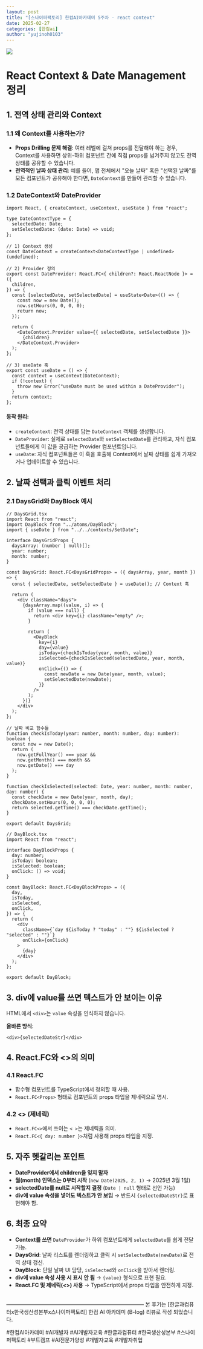```yaml
---
layout: post
title: "[스나이퍼팩토리] 한컴AI아카데미 5주차 - react context"
date: 2025-02-27
categories: [한컴ai]
author: "yujinoh0103"
---
```

<img src="https://yujinoh0103.github.io/assets/img/context.png">

# React Context & Date Management 정리

## 1. 전역 상태 관리와 Context

### 1.1 왜 Context를 사용하는가?
- **Props Drilling 문제 해결**: 여러 레벨에 걸쳐 props를 전달해야 하는 경우, Context를 사용하면 상위-하위 컴포넌트 간에 직접 props를 넘겨주지 않고도 전역 상태를 공유할 수 있습니다.
- **전역적인 날짜 상태 관리**: 예를 들어, 앱 전체에서 "오늘 날짜" 혹은 "선택된 날짜"를 모든 컴포넌트가 공유해야 한다면, `DateContext`를 만들어 관리할 수 있습니다.

### 1.2 DateContext와 DateProvider
```tsx
import React, { createContext, useContext, useState } from "react";

type DateContextType = {
  selectedDate: Date;
  setSelectedDate: (date: Date) => void;
};

// 1) Context 생성
const DateContext = createContext<DateContextType | undefined>(undefined);

// 2) Provider 정의
export const DateProvider: React.FC<{ children?: React.ReactNode }> = ({
  children,
}) => {
  const [selectedDate, setSelectedDate] = useState<Date>(() => {
    const now = new Date();
    now.setHours(0, 0, 0, 0);
    return now;
  });

  return (
    <DateContext.Provider value={{ selectedDate, setSelectedDate }}>
      {children}
    </DateContext.Provider>
  );
};

// 3) useDate 훅
export const useDate = () => {
  const context = useContext(DateContext);
  if (!context) {
    throw new Error("useDate must be used within a DateProvider");
  }
  return context;
};
```

#### 동작 원리:
- `createContext`: 전역 상태를 담는 `DateContext` 객체를 생성합니다.
- `DateProvider`: 실제로 `selectedDate`와 `setSelectedDate`를 관리하고, 자식 컴포넌트들에게 이 값을 공급하는 Provider 컴포넌트입니다.
- `useDate`: 자식 컴포넌트들은 이 훅을 호출해 Context에서 날짜 상태를 쉽게 가져오거나 업데이트할 수 있습니다.

## 2. 날짜 선택과 클릭 이벤트 처리

### 2.1 DaysGrid와 DayBlock 예시
```tsx
// DaysGrid.tsx
import React from "react";
import DayBlock from "../atoms/DayBlock";
import { useDate } from "../../contexts/SetDate";

interface DaysGridProps {
  daysArray: (number | null)[];
  year: number;
  month: number;
}

const DaysGrid: React.FC<DaysGridProps> = ({ daysArray, year, month }) => {
  const { selectedDate, setSelectedDate } = useDate(); // Context 훅

  return (
    <div className="days">
      {daysArray.map((value, i) => {
        if (value === null) {
          return <div key={i} className="empty" />;
        }

        return (
          <DayBlock
            key={i}
            day={value}
            isToday={checkIsToday(year, month, value)}
            isSelected={checkIsSelected(selectedDate, year, month, value)}
            onClick={() => {
              const newDate = new Date(year, month, value);
              setSelectedDate(newDate);
            }}
          />
        );
      })}
    </div>
  );
};

// 날짜 비교 함수들
function checkIsToday(year: number, month: number, day: number): boolean {
  const now = new Date();
  return (
    now.getFullYear() === year &&
    now.getMonth() === month &&
    now.getDate() === day
  );
}

function checkIsSelected(selected: Date, year: number, month: number, day: number) {
  const checkDate = new Date(year, month, day);
  checkDate.setHours(0, 0, 0, 0);
  return selected.getTime() === checkDate.getTime();
}

export default DaysGrid;
```

```tsx
// DayBlock.tsx
import React from "react";

interface DayBlockProps {
  day: number;
  isToday: boolean;
  isSelected: boolean;
  onClick: () => void;
}

const DayBlock: React.FC<DayBlockProps> = ({
  day,
  isToday,
  isSelected,
  onClick,
}) => {
  return (
    <div
      className={`day ${isToday ? "today" : ""} ${isSelected ? "selected" : ""}`}
      onClick={onClick}
    >
      {day}
    </div>
  );
};

export default DayBlock;
```

## 3. div에 value를 쓰면 텍스트가 안 보이는 이유
HTML에서 `<div>`는 `value` 속성을 인식하지 않습니다.

**올바른 방식**:
```tsx
<div>{selectedDateStr}</div>
```

## 4. React.FC와 <>의 의미
### 4.1 React.FC
- 함수형 컴포넌트를 TypeScript에서 정의할 때 사용.
- `React.FC<Props>` 형태로 컴포넌트의 props 타입을 제네릭으로 명시.

### 4.2 <> (제네릭)
- `React.FC<>`에서 쓰이는 `< >`는 제네릭을 의미.
- `React.FC<{ day: number }>`처럼 사용해 props 타입을 지정.

## 5. 자주 헷갈리는 포인트
- **DateProvider에서 children을 잊지 말자**
- **월(month) 인덱스는 0부터 시작** (`new Date(2025, 2, 1)` → 2025년 3월 1일)
- **selectedDate를 null로 시작할지 결정** (`Date | null` 형태로 선언 가능)
- **div에 value 속성을 넣어도 텍스트가 안 보임** → 반드시 `{selectedDateStr}`로 표현해야 함.

## 6. 최종 요약
- **Context를 쓰면** `DateProvider`가 하위 컴포넌트에게 `selectedDate`를 쉽게 전달 가능.
- **DaysGrid**: 날짜 리스트를 렌더링하고 클릭 시 `setSelectedDate(newDate)`로 전역 상태 갱신.
- **DayBlock**: 단일 날짜 UI 담당, `isSelected`와 `onClick`을 받아서 렌더링.
- **div에 value 속성 사용 시 표시 안 됨** → `{value}` 형식으로 표현 필요.
- **React.FC 및 제네릭(<>) 사용** → TypeScript에서 props 타입을 안전하게 지정.

<br/>
——————————————————————————
본 후기는 [한글과컴퓨터x한국생산성본부x스나이퍼팩토리] 한컴 AI 아카데미 (B-log) 리뷰로 작성 되었습니다.

#한컴AI아카데미 #AI개발자 #AI개발자교육 #한글과컴퓨터 #한국생산성본부 #스나이퍼팩토리 #부트캠프 #AI전문가양성 #개발자교육 #개발자취업